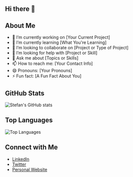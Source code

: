 ## Hi there 👋

## About Me

- 🔭 I’m currently working on [Your Current Project]
- 🌱 I’m currently learning [What You're Learning]
- 👯 I’m looking to collaborate on [Project or Type of Project]
- 🤔 I’m looking for help with [Project or Skill]
- 💬 Ask me about [Topics or Skills]
- 📫 How to reach me: [Your Contact Info]
- 😄 Pronouns: [Your Pronouns]
- ⚡ Fun fact: [A Fun Fact About You]

## GitHub Stats

![Stefan's GitHub stats](https://github-readme-stats.vercel.app/api?username=stffnb&show_icons=true&theme=radical)

## Top Languages

![Top Languages](https://github-readme-stats.vercel.app/api/top-langs/?username=stffnb&layout=compact&theme=radical)

## Connect with Me

- [LinkedIn](your-linkedin-profile)
- [Twitter](your-twitter-handle)
- [Personal Website](your-website-url)
